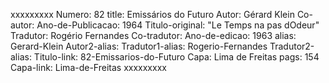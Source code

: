 xxxxxxxxx
Numero: 82
title: Emissários do Futuro
Autor: Gérard Klein
Co-autor: 
Ano-de-Publicacao: 1964
Titulo-original: "Le Temps na pas dOdeur"
Tradutor: Rogério Fernandes
Co-tradutor: 
Ano-de-edicao: 1963
alias: Gerard-Klein
Autor2-alias: 
Tradutor1-alias: Rogerio-Fernandes
Tradutor2-alias: 
Titulo-link: 82-Emissarios-do-Futuro
Capa: Lima de Freitas
pags: 154
Capa-link: Lima-de-Freitas
xxxxxxxxx